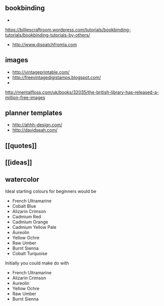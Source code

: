 ## bookbinding
-
https://billiescraftroom.wordpress.com/tutorials/bookbinding-tutorials/bookbinding-tutorials-by-others/
- http://www.dispatchfromla.com


## images
- http://vintageprintable.com/
- http://freevintagedigistamps.blogspot.com/
-
http://mentalfloss.com/uk/books/32035/the-british-library-has-released-a-million-free-images


## planner templates
- http://ahhh-design.com/
- http://davidseah.com/

## [[quotes]]

## [[ideas]]

## watercolor
Ideal starting colours for beginners would be
- French Ultramarine
- Cobalt Blue
- Alizarin Crimson
- Cadmium Red
- Cadmium Orange
- Cadmium Yellow Pale
- Aureolin
- Yellow Ochre
- Raw Umber
- Burnt Sienna
- Cobalt Turquoise

Initially you could make do with
- French Ultramarine
- Alizarin Crimson
- Aureolin
- Yellow Ochre
- Raw Umber
- Burnt Sienna




